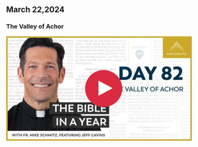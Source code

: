 ## March 22,2024

### The Valley of Achor

[![The Valley of Achor](https://raw.githubusercontent.com/linusjf/BIAY/main/March/jpgs/Day082.jpg)](https://youtu.be/D-UdZ6xWcWw "The Valley of Achor")

